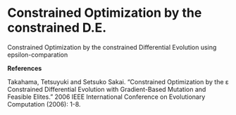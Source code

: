 # Constrained Optimization by the constrained D.E.
Constrained Optimization by the constrained Differential Evolution using epsilon-comparation



**References**

Takahama, Tetsuyuki and Setsuko Sakai. “Constrained Optimization by the ε Constrained Differential Evolution with Gradient-Based Mutation and Feasible Elites.” 2006 IEEE International Conference on Evolutionary Computation (2006): 1-8.
